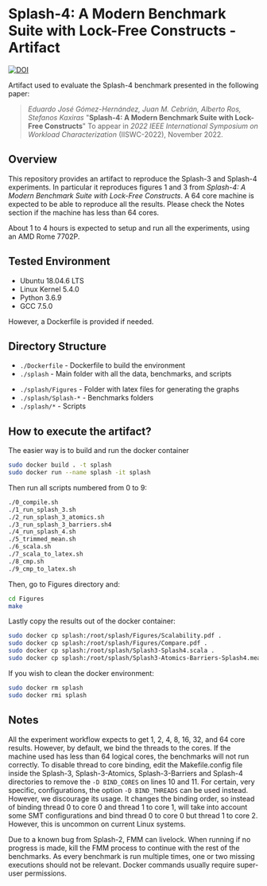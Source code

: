 Splash-4: A Modern Benchmark Suite with Lock-Free Constructs - Artifact
=======================================================================
[![DOI](https://zenodo.org/badge/DOI/10.5281/zenodo.7086144.svg)](https://doi.org/10.5281/zenodo.7086144)

Artifact used to evaluate the Splash-4 benchmark presented in the following paper:
>*Eduardo José Gómez-Hernández, Juan M. Cebrián, Alberto Ros, Stefanos Kaxiras*
>"**Splash-4: A Modern Benchmark Suite with Lock-Free Constructs**"
>To appear in _2022 IEEE International Symposium on Workload Characterization_
(IISWC-2022), November 2022.

## Overview

This repository provides an artifact to reproduce the Splash-3 and Splash-4
experiments. In particular it reproduces figures 1 and 3 from *Splash-4: A Modern Benchmark Suite with Lock-Free Constructs*.
A 64 core machine is expected to be able to reproduce all the results. Please check the Notes section if the machine has less
than 64 cores.

About 1 to 4 hours is expected to setup and run all the experiments, using an AMD Rome 7702P.

## Tested Environment

- Ubuntu 18.04.6 LTS
- Linux Kernel 5.4.0
- Python 3.6.9
- GCC 7.5.0

However, a Dockerfile is provided if needed.

## Directory Structure

- `./Dockerfile` - Dockerfile to build the environment
- `./splash` - Main folder with all the data, benchmarks, and scripts
+ `./splash/Figures` - Folder with latex files for generating the graphs
+ `./splash/Splash-*` - Benchmarks folders
+ `./splash/*` - Scripts

## How to execute the artifact?

The easier way is to build and run the docker container

```Bash
sudo docker build . -t splash
sudo docker run --name splash -it splash
```

Then run all scripts numbered from 0 to 9:

```Bash
./0_compile.sh
./1_run_splash_3.sh
./2_run_splash_3_atomics.sh
./3_run_splash_3_barriers.sh4
./4_run_splash_4.sh
./5_trimmed_mean.sh
./6_scala.sh
./7_scala_to_latex.sh
./8_cmp.sh
./9_cmp_to_latex.sh
```

Then, go to Figures directory and:

```Bash
cd Figures
make
```

Lastly copy the results out of the docker container:

```Bash
sudo docker cp splash:/root/splash/Figures/Scalability.pdf .
sudo docker cp splash:/root/splash/Figures/Compare.pdf .
sudo docker cp splash:/root/splash/Splash3-Splash4.scala .
sudo docker cp splash:/root/splash/Splash3-Atomics-Barriers-Splash4.measure .
```

If you wish to clean the docker environment:

```Bash
sudo docker rm splash
sudo docker rmi splash
```

## Notes
All the experiment workflow expects to get 1, 2, 4, 8, 16, 32, and 64 core results. However, by default, we bind the threads to the cores. If the machine used has less than 64 logical cores, the benchmarks will not run correctly. To disable thread to core binding, edit the Makefile.config file inside the Splash-3, Splash-3-Atomics, Splash-3-Barriers and Splash-4 directories to remove the `-D BIND_CORES` on lines 10 and 11.
For certain, very specific, configurations, the option `-D BIND_THREADS` can be used instead. However, we discourage its usage. It changes the binding order, so instead of binding thread 0 to core 0 and thread 1 to core 1, will take into account some SMT configurations and bind thread 0 to core 0 but thread 1 to core 2. However, this is uncommon on current Linux systems.

Due to a known bug from Splash-2, FMM can livelock. When running if no progress is made, kill the FMM process to continue with the rest of the benchmarks. As every benchmark is run multiple times, one or two missing executions should not be relevant. Docker commands usually require super-user permissions.
